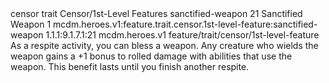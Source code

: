 <ability>
  <metadata>
    <class>censor</class>
    <feature_type>trait</feature_type>
    <file_dpath>Censor/1st-Level Features</file_dpath>
    <item_id>sanctified-weapon</item_id>
    <item_index>21</item_index>
    <item_name>Sanctified Weapon</item_name>
    <level>1</level>
    <scc>mcdm.heroes.v1:feature.trait.censor.1st-level-feature:sanctified-weapon</scc>
    <scdc>1.1.1:9.1.7.1:21</scdc>
    <source>mcdm.heroes.v1</source>
    <type>feature/trait/censor/1st-level-feature</type>
  </metadata>
  <effects>
    <effect type="mundane">As a respite activity, you can bless a weapon. Any creature who wields the weapon gains a +1 bonus to rolled damage with abilities that use the weapon. This benefit lasts until you finish another respite.</effect>
  </effects>
</ability>
